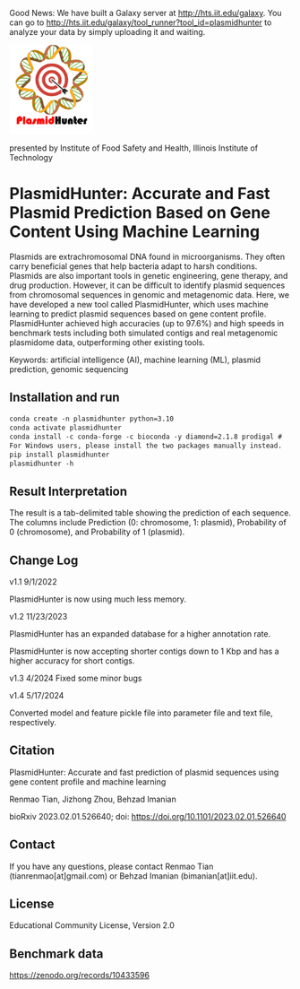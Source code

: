 Good News: We have built a Galaxy server at http://hts.iit.edu/galaxy. You can go to http://hts.iit.edu/galaxy/tool_runner?tool_id=plasmidhunter to analyze your data by simply uploading it and waiting. 

<img src='logo2.png' width=150>
<p>
presented by Institute of Food Safety and Health, Illinois Institute of Technology
</p>

# PlasmidHunter: Accurate and Fast Plasmid Prediction Based on Gene Content Using Machine Learning 

Plasmids are extrachromosomal DNA found in microorganisms. They often carry beneficial genes that help bacteria adapt to harsh conditions. Plasmids are also important tools in genetic engineering, gene therapy, and drug production. However, it can be difficult to identify plasmid sequences from chromosomal sequences in genomic and metagenomic data. Here, we have developed a new tool called PlasmidHunter, which uses machine learning to predict plasmid sequences based on gene content profile. PlasmidHunter achieved high accuracies (up to 97.6%) and high speeds in benchmark tests including both simulated contigs and real metagenomic plasmidome data, outperforming other existing tools.

Keywords: artificial intelligence (AI), machine learning (ML), plasmid prediction, genomic sequencing

## Installation and run
```
conda create -n plasmidhunter python=3.10
conda activate plasmidhunter
conda install -c conda-forge -c bioconda -y diamond=2.1.8 prodigal # For Windows users, please install the two packages manually instead.
pip install plasmidhunter
plasmidhunter -h
```
## Result Interpretation
The result is a tab-delimited table showing the prediction of each sequence. The columns include Prediction (0: chromosome, 1: plasmid), Probability of 0 (chromosome), and Probability of 1 (plasmid). 

## Change Log
v1.1 9/1/2022

PlasmidHunter is now using much less memory.

v1.2 11/23/2023

PlasmidHunter has an expanded database for a higher annotation rate.

PlasmidHunter is now accepting shorter contigs down to 1 Kbp and has a higher accuracy for short contigs.

v1.3 4/2024 Fixed some minor bugs

v1.4 5/17/2024

Converted model and feature pickle file into parameter file and text file, respectively.

## Citation
PlasmidHunter: Accurate and fast prediction of plasmid sequences using gene content profile and machine learning

Renmao Tian, Jizhong Zhou, Behzad Imanian

bioRxiv 2023.02.01.526640; doi: https://doi.org/10.1101/2023.02.01.526640

## Contact
If you have any questions, please contact Renmao Tian (tianrenmao[at]gmail.com) or Behzad Imanian (bimanian[at]iit.edu).

## License
Educational Community License, Version 2.0
## Benchmark data
https://zenodo.org/records/10433596
